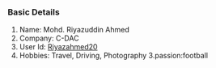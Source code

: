 ### Basic Details
1. Name: Mohd. Riyazuddin Ahmed
1. Company: C-DAC
1. User Id: [Riyazahmed20](https://github.com/Riyazahmed20)
2. Hobbies: Travel, Driving, Photography
3.passion:football
